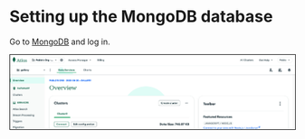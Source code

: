 # Setting up the MongoDB database

Go to [MongoDB](https://www.mongodb.com/) and log in.

<img src="./howToImages/mongoDbStartScreen.png" alt="Sub-elements in Inkscape" width="600" style="border: 1px solid #000;" />